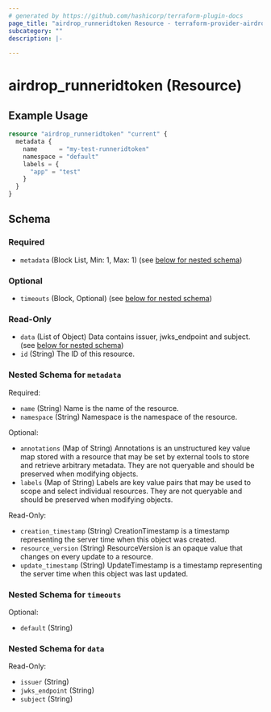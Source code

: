 ```yaml
---
# generated by https://github.com/hashicorp/terraform-plugin-docs
page_title: "airdrop_runneridtoken Resource - terraform-provider-airdrop"
subcategory: ""
description: |-
  
---
```


# airdrop_runneridtoken (Resource)



## Example Usage

```terraform
resource "airdrop_runneridtoken" "current" {
  metadata {
    name      = "my-test-runneridtoken"
    namespace = "default"
    labels = {
      "app" = "test"
    }
  }
}
```

<!-- schema generated by tfplugindocs -->
## Schema

### Required

- `metadata` (Block List, Min: 1, Max: 1) (see [below for nested schema](#nestedblock--metadata))

### Optional

- `timeouts` (Block, Optional) (see [below for nested schema](#nestedblock--timeouts))

### Read-Only

- `data` (List of Object) Data contains issuer, jwks_endpoint and subject. (see [below for nested schema](#nestedatt--data))
- `id` (String) The ID of this resource.

<a id="nestedblock--metadata"></a>
### Nested Schema for `metadata`

Required:

- `name` (String) Name is the name of the resource.
- `namespace` (String) Namespace is the namespace of the resource.

Optional:

- `annotations` (Map of String) Annotations is an unstructured key value map stored with a resource that may be set by external tools to store and retrieve arbitrary metadata. They are not queryable and should be preserved when modifying objects.
- `labels` (Map of String) Labels are key value pairs that may be used to scope and select individual resources. They are not queryable and should be preserved when modifying objects.

Read-Only:

- `creation_timestamp` (String) CreationTimestamp is a timestamp representing the server time when this object was created.
- `resource_version` (String) ResourceVersion is an opaque value that changes on every update to a resource.
- `update_timestamp` (String) UpdateTimestamp is a timestamp representing the server time when this object was last updated.


<a id="nestedblock--timeouts"></a>
### Nested Schema for `timeouts`

Optional:

- `default` (String)


<a id="nestedatt--data"></a>
### Nested Schema for `data`

Read-Only:

- `issuer` (String)
- `jwks_endpoint` (String)
- `subject` (String)
